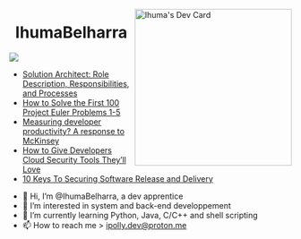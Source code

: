 <a href="https://app.daily.dev/Ihu_Ma"><img src="https://api.daily.dev/devcards/64e11fcca7f943a790e09e31b5c63948.png?r=kmk" width="280" alt="Ihuma's Dev Card" align="right" /></a>
<h1 align="center">IhumaBelharra</h1>

![](https://img.shields.io/badge/Code-Python-informational?style=flat&logo=python&logoColor=ffd343&color=ffd343)

<!-- daily.dev BOOKMARKS:START -->
- [Solution Architect: Role Description, Responsibilities, and Processes](https://app.daily.dev/posts/vUgQ0DzSa?utm_source=rss&utm_medium=bookmarks&utm_campaign=Z1XgSyCBkf0yjD80kbM80)
- [How to Solve the First 100 Project Euler Problems 1-5](https://app.daily.dev/posts/W4J52GITm?utm_source=rss&utm_medium=bookmarks&utm_campaign=Z1XgSyCBkf0yjD80kbM80)
- [Measuring developer productivity? A response to McKinsey](https://app.daily.dev/posts/Iu04Q9vI9?utm_source=rss&utm_medium=bookmarks&utm_campaign=Z1XgSyCBkf0yjD80kbM80)
- [How to Give Developers Cloud Security Tools They’ll Love](https://app.daily.dev/posts/DeupJZepl?utm_source=rss&utm_medium=bookmarks&utm_campaign=Z1XgSyCBkf0yjD80kbM80)
- [10 Keys To Securing Software Release and Delivery](https://app.daily.dev/posts/D7BSCJNOd?utm_source=rss&utm_medium=bookmarks&utm_campaign=Z1XgSyCBkf0yjD80kbM80)
<!-- daily.dev BOOKMARKS:END --> 

- 👋 Hi, I’m @IhumaBelharra, a dev apprentice 
- 👀 I’m interested in system and back-end developpement
- 🌱 I’m currently learning Python, Java, C/C++ and shell scripting
- 📫 How to reach me > ipolly.dev@proton.me


<!---
IhumaBelharra/IhumaBelharra is a ✨ special ✨ repository because its `README.md` (this file) appears on your GitHub profile.
You can click the Preview link to take a look at your changes.
--->
